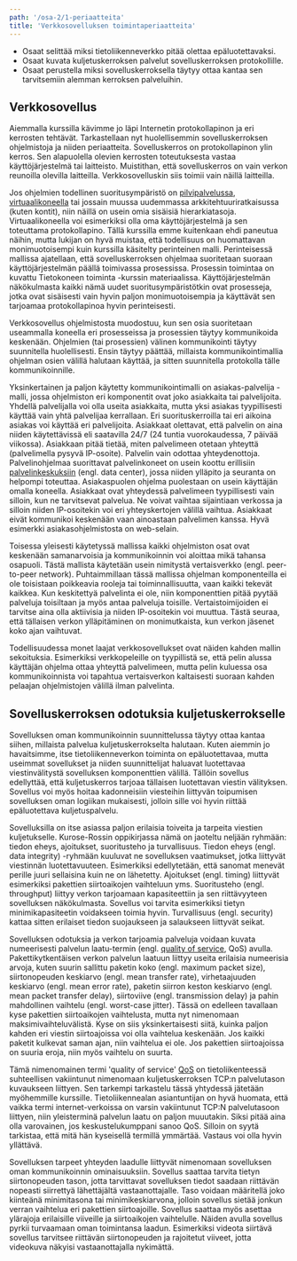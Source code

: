 ```yaml
---
path: '/osa-2/1-periaatteita'
title: 'Verkkosovelluksen toimintaperiaatteita'
---
```


<text-box variant='learningObjectives' name='Oppimistavoitteet'>

- Osaat selittää miksi tietoliikenneverkko pitää olettaa epäluotettavaksi.
- Osaat kuvata kuljetuskerroksen palvelut sovelluskerroksen protokollille.
- Osaat perustella miksi sovelluskerroksella täytyy ottaa kantaa sen tarvitsemiin alemman kerroksen palveluihin.

</text-box>



## Verkkosovellus

Aiemmalla kurssilla kävimme jo läpi Internetin protokollapinon ja eri kerrosten tehtävät. Tarkastellaan nyt huolellisemmin sovelluskerroksen ohjelmistoja ja niiden periaatteita. Sovelluskerros on protokollapinon ylin kerros. Sen alapuolella olevien kerrosten toteutuksesta vastaa käyttöjärjestelmä tai laitteisto. Muistithan, että sovelluskerros on vain verkon reunoilla olevilla laitteilla. Verkkosovelluskin siis toimii vain näillä laitteilla.

Jos ohjelmien todellinen suoritusympäristö on [pilvipalvelussa](https://fi.wikipedia.org/wiki/Pilvilaskenta), [virtuaalikoneella](https://fi.wikipedia.org/wiki/Virtuaalikone) tai jossain muussa uudemmassa arkkitehtuuriratkaisussa (kuten kontit), niin näillä on usein omia sisäisiä hierarkiatasoja. Virtuaalikoneella voi esimerkiksi olla oma käyttöjärjestelmä ja sen toteuttama protokollapino. Tällä kurssilla emme kuitenkaan ehdi paneutua näihin, mutta lukijan on hyvä muistaa, että todellisuus on huomattavan monimuotoisempi kuin kurssilla käsitelty perinteinen malli. Perinteisessä mallissa ajatellaan, että sovelluskerroksen ohjelmaa suoritetaan suoraan käyttöjärjestelmän päällä toimivassa prosessissa. Prosessin toimintaa on kuvattu Tietokoneen toiminta -kurssin materiaalissa. Käyttöjärjestelmän näkökulmasta kaikki nämä uudet suoritusympäristötkin ovat prosesseja, jotka ovat sisäisesti vain hyvin paljon monimuotoisempia ja käyttävät sen tarjoamaa protokollapinoa hyvin perinteisesti.

Verkkosovellus ohjelmistosta muodostuu, kun sen osia suoritetaan useammalla koneella eri prosesseissa ja prosessien täytyy kommunikoida keskenään. Ohjelmien (tai prosessien) välinen kommunikointi täytyy suunnitella huolellisesti. Ensin täytyy päättää, millaista kommunikointimallia ohjelman osien välillä halutaan käyttää, ja sitten suunnitella protokolla tälle kommunikoinnille.

Yksinkertainen ja paljon käytetty kommunikointimalli on asiakas-palvelija -malli, jossa ohjelmiston eri komponentit ovat joko asiakkaita tai palvelijoita. Yhdellä palvelijalla voi olla useita asiakkaita, mutta yksi asiakas tyypillisesti käyttää vain yhtä palvelijaa kerrallaan. Eri suorituskerroilla tai eri aikoina asiakas voi käyttää eri palvelijoita. Asiakkaat olettavat, että palvelin on aina niiden käytettävissä eli saatavilla 24/7 (24 tuntia vuorokaudessa, 7 päivää viikossa). Asiakkaan pitää tietää, miten palvelimeen otetaan yhteyttä (palvelimella pysyvä IP-osoite). Palvelin vain odottaa yhteydenottoja. Palvelinohjelmaa suorittavat palvelinkoneet on usein koottu erillisiin [palvelinkeskuksiin](https://fi.wikipedia.org/wiki/Datakeskus) (engl. data center), jossa niiden ylläpito ja seuranta on helpompi toteuttaa. Asiakaspuolen ohjelma puolestaan on usein käyttäjän omalla koneella. Asiakkaat ovat yhteydessä palvelimeen tyypillisesti vain silloin, kun ne tarvitsevat palvelua. Ne voivat vaihtaa sijaintiaan verkossa ja silloin niiden IP-osoitekin voi eri yhteyskertojen välillä vaihtua. Asiakkaat eivät kommunikoi keskenään vaan ainoastaan palvelimen kanssa. Hyvä esimerkki asiakasohjelmistosta on web-selain.

Toisessa yleisesti käytetyssä mallissa kaikki ohjelmiston osat ovat keskenään samanarvoisia ja kommunikoinnin voi aloittaa mikä tahansa osapuoli. Tästä mallista käytetään usein nimitystä vertaisverkko (engl. peer-to-peer network). Puhtaimmillaan tässä mallissa ohjelman komponenteilla ei ole toisistaan poikkeavia rooleja tai toiminnallisuutta, vaan kaikki tekevät kaikkea. Kun keskitettyä palvelinta ei ole, niin komponenttien pitää pyytää palveluja toisiltaan ja myös antaa palveluja toisille. Vertaistoimijoiden ei tarvitse aina olla aktiivisia ja niiden IP-osoitekin voi muuttua. Tästä seuraa, että tällaisen verkon ylläpitäminen on monimutkaista, kun verkon jäsenet koko ajan vaihtuvat.

Todellisuudessa monet laajat verkkosovellukset ovat näiden kahden mallin sekoituksia. Esimerkiksi verkkopeleille on tyypillistä se, että pelin alussa käyttäjän ohjelma ottaa yhteyttä palvelimeen, mutta pelin kuluessa osa kommunikoinnista voi tapahtua vertaisverkon kaltaisesti suoraan kahden pelaajan ohjelmistojen välillä ilman palvelinta.



## Sovelluskerroksen odotuksia kuljetuskerrokselle

Sovelluksen oman kommunikoinnin suunnittelussa täytyy ottaa kantaa siihen, millaista palvelua kuljetuskerrokselta halutaan. Kuten aiemmin jo havaitsimme, itse tietoliikenneverkon toiminta on epäluotettavaa, mutta useimmat sovellukset ja niiden suunnittelijat haluavat luotettavaa viestinvälitystä sovelluksen komponenttien välillä. Tällöin sovellus edellyttää, että kuljetuskerros tarjoaa tällaisen luotettavan viestin välityksen. Sovellus voi myös hoitaa kadonneisiin viesteihin liittyvän toipumisen sovelluksen oman logiikan mukaisesti, jolloin sille voi hyvin riittää epäluotettava kuljetuspalvelu.

Sovelluksilla on itse asiassa paljon erilaisia toiveita ja tarpeita viestien kuljetukselle. Kurose-Rossin oppikirjassa nämä on jaoteltu neljään ryhmään: tiedon eheys, ajoitukset, suoritusteho ja turvallisuus. Tiedon eheys (engl. data integrity) -ryhmään kuuluvat ne sovelluksen vaatimukset, jotka liittyvät viestinnän luotettavuuteen. Esimerkiksi edellytetään, että sanomat menevät perille juuri sellaisina kuin ne on lähetetty. Ajoitukset (engl. timing) liittyvät esimerkiksi pakettien siirtoaikojen vaihteluun yms. Suoritusteho (engl. throughput) liittyy verkon tarjoamaan kapasiteettiin ja sen riittävyyteen sovelluksen näkökulmasta. Sovellus voi tarvita esimerkiksi tietyn minimikapasiteetin voidakseen toimia hyvin. Turvallisuus (engl. security) kattaa sitten erilaiset tiedon suojaukseen ja salaukseen liittyvät seikat.

Sovelluksen odotuksia ja verkon tarjoamia palveluja voidaan kuvata numeerisesti palvelun laatu-termin (engl. [quality of service](https://en.wikipedia.org/wiki/Quality_of_service), QoS) avulla. Pakettikytkentäisen verkon palvelun laatuun liittyy useita erilaisia numeerisia arvoja, kuten suurin sallittu paketin koko (engl. maximum packet size), siirtonopeuden keskiarvo (engl. mean transfer rate), virhetaajuuden keskiarvo (engl. mean error rate), paketin siirron keston keskiarvo (engl. mean packet transfer delay),  siirtoviive (engl. transmission delay) ja pahin mahdollinen vaihtelu (engl. worst-case jitter). Tässä on edelleen tavallaan kyse pakettien siirtoaikojen vaihtelusta, mutta nyt nimenomaan maksimivaihteluvälistä. Kyse on siis yksinkertaisesti siitä, kuinka paljon kahden eri viestin siirtoajoissa voi olla vaihtelua keskenään. Jos kaikki paketit kulkevat saman ajan, niin vaihtelua ei ole. Jos pakettien siirtoajoissa on suuria eroja, niin myös vaihtelu on suurta.

Tämä nimenomainen termi 'quality of service' [QoS](https://fi.wikipedia.org/wiki/QoS) on tietoliikenteessä suhteellisen vakiintunut nimenomaan kuljetuskerroksen TCP:n palvelutason kuvaukseen liittyen. Sen tarkempi tarkastelu tässä yhtydessä jätetään myöhemmille kurssille. Tietoliikennealan asiantuntijan on hyvä huomata, että vaikka termi internet-verkoissa on varsin vakiintunut TCP:N palvelutasoon liittyen, niin yleisterminä palvelun laatu on paljon muuutakin. Siksi pitää aina olla varovainen, jos keskustelukumppani sanoo QoS. Silloin on syytä tarkistaa, että mitä hän kyseisellä termillä ymmärtää. Vastaus voi olla hyvin yllättävä.

Sovelluksen tarpeet yhteyden laadulle liittyvät nimenomaan sovelluksen oman kommunikoinnin ominaisuuksiin. Sovellus saattaa tarvita tietyn siirtonopeuden tason, jotta tarvittavat sovelluksen tiedot saadaan riittävän nopeasti siirrettyä lähettäjältä vastaanottajalle. Taso voidaan määritellä joko kiinteänä minimitasona tai minimikeskiarvona, jolloin sovellus sietää jonkun verran vaihtelua eri pakettien siirtoajoille. Sovellus saattaa myös asettaa ylärajoja erilaisille viiveille ja siirtoaikojen vaihtelulle. Näiden avulla sovellus pyrkii turvaamaan oman toimintansa laadun. Esimerkiksi videota siirtävä sovellus tarvitsee riittävän siirtonopeuden ja rajoitetut viiveet, jotta videokuva näkyisi vastaanottajalla nykimättä.



<quiz id="a672b220-848c-4272-9230-dc073cec5215"></quiz>


